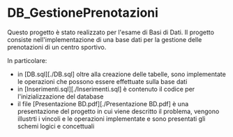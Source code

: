 # DB_GestionePrenotazioni

Questo progetto è stato realizzato per l'esame di Basi di Dati. Il progetto consiste nell'implementazione di una base dati per la gestione delle prenotazioni di un centro sportivo.

In particolare:
- in [DB.sql][./DB.sql] oltre alla creazione delle tabelle, sono implementate le operazioni che possono essere effettuate sulla base dati
- in [Inserimenti.sql][./Inserimenti.sql] è contenuto il codice per l'inizializzazione del database
- il file [Presentazione BD.pdf][./Presentazione BD.pdf] è una presentazione del progetto in cui viene descritto il problema, vengono illustrti i vincoli e le operazioni implementate e sono presentati gli schemi logici e concettuali
